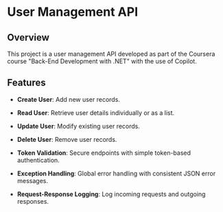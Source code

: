 # User Management API 

## Overview 
This project is a user management API developed as part of the Coursera course "Back-End Development with .NET" with the use of Copilot.

## Features 

- **Create User**: Add new user records. 

- **Read User**: Retrieve user details individually or as a list. 

- **Update User**: Modify existing user records.

- **Delete User**: Remove user records. 

- **Token Validation**: Secure endpoints with simple token-based authentication. 

- **Exception Handling**: Global error handling with consistent JSON error messages. 

- **Request-Response Logging**: Log incoming requests and outgoing responses. 